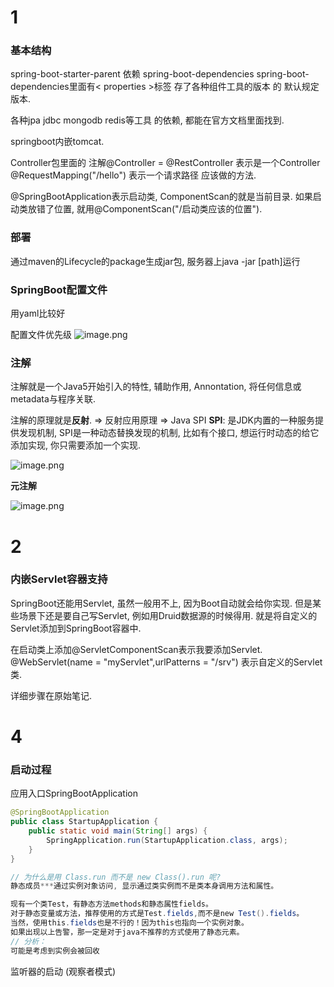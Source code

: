 # 1

### 基本结构

spring-boot-starter-parent 依赖 spring-boot-dependencies
spring-boot-dependencies里面有< properties >标签 存了各种组件工具的版本 的 默认规定版本.

各种jpa jdbc mongodb redis等工具 的依赖, 都能在官方文档里面找到.

springboot内嵌tomcat.

Controller包里面的 注解@Controller = @RestController 表示是一个Controller
@RequestMapping("/hello") 表示一个请求路径 应该做的方法.

@SpringBootApplication表示启动类, ComponentScan的就是当前目录.
如果启动类放错了位置, 就用@ComponentScan("/启动类应该的位置").

### 部署

通过maven的Lifecycle的package生成jar包, 服务器上java -jar [path]运行

### SpringBoot配置文件

用yaml比较好

配置文件优先级
![image.png](https://s2.loli.net/2022/07/04/gqGvXC3S14rc7OZ.png)

### 注解

注解就是一个Java5开始引入的特性, 辅助作用, Annontation, 将任何信息或metadata与程序关联.

注解的原理就是**反射**. => 反射应用原理 => Java SPI
**SPI**: 是JDK内置的一种服务提供发现机制, SPI是一种动态替换发现的机制, 比如有个接口, 想运行时动态的给它添加实现, 你只需要添加一个实现.

![image.png](https://s2.loli.net/2022/07/04/hfsREWTBKQe4GIz.png)

**元注解**

![image.png](https://s2.loli.net/2022/07/04/8BnjGtWeTUZxP2E.png)

# 2

### 内嵌Servlet容器支持

SpringBoot还能用Servlet, 虽然一般用不上, 因为Boot自动就会给你实现.
但是某些场景下还是要自己写Servlet, 例如用Druid数据源的时候得用.
就是将自定义的Servlet添加到SpringBoot容器中.

在启动类上添加@ServletComponentScan表示我要添加Servlet.
@WebServlet(name = "myServlet",urlPatterns = "/srv") 表示自定义的Servlet类.

详细步骤在原始笔记.

# 4

### 启动过程

应用入口SpringBootApplication

```java
@SpringBootApplication
public class StartupApplication {
    public static void main(String[] args) {
        SpringApplication.run(StartupApplication.class, args);
    }
}
```

```java
// 为什么是用 Class.run 而不是 new Class().run 呢?
静态成员***通过实例对象访问, 显示通过类实例而不是类本身调用方法和属性。

现有一个类Test，有静态方法methods和静态属性fields。
对于静态变量或方法，推荐使用的方式是Test.fields,而不是new Test().fields。
当然，使用this.fields也是不行的！因为this也指向一个实例对象。
如果出现以上告警，那一定是对于java不推荐的方式使用了静态元素。
// 分析：
可能是考虑到实例会被回收
```







监听器的启动 (观察者模式)